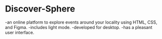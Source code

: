 # Discover-Sphere
-an online platform to explore events around your locality using HTML, CSS, and Figma.
-includes light mode.
-developed for desktop.
-has a pleasant user interface.
